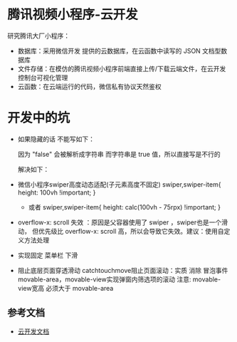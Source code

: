 # 腾讯视频小程序-云开发

研究腾讯大厂小程序：

- 数据库：采用微信开发 提供的云数据库，在云函数中读写的 JSON 文档型数据库
- 文件存储：在模仿的腾讯视频小程序前端直接上传/下载云端文件，在云开发控制台可视化管理
- 云函数：在云端运行的代码，微信私有协议天然鉴权


# 开发中的坑
  - 如果隐藏的话 不能写如下： 

    <swiper indicator-dots="false" autoplay="true" interval="5000" duration="300">
    </swiper>
    因为 "false" 会被解析成字符串 而字符串是 true 值，所以直接写是不行的
    
    解决如下：
    <swiper indicator-dots="{{false}}" autoplay="true" interval="5000" duration="300"> </swiper>
  - 微信小程序swiper高度动态适配(子元素高度不固定)
      swiper,swiper-item{
        height: 100vh !important;
      }
    - 或者
        swiper,swiper-item{
          height: calc(100vh - 75rpx) !important;
        }
  - overflow-x: scroll 失效 ：原因是父容器使用了 swiper ，swiper也是一个滑动，
      但优先级比 overflow-x: scroll 高，所以会导致它失效。建议：使用自定义方法处理
  - 实现固定 菜单栏 下滑
  - 阻止底层页面穿透滑动  catchtouchmove阻止页面滚动：实质 消除 冒泡事件
    movable-area，movable-view实现弹窗内筛选项的滚动  注意: movable-view宽高 必须大于 movable-area


## 参考文档

- [云开发文档](https://developers.weixin.qq.com/miniprogram/dev/wxcloud/basis/getting-started.html)


